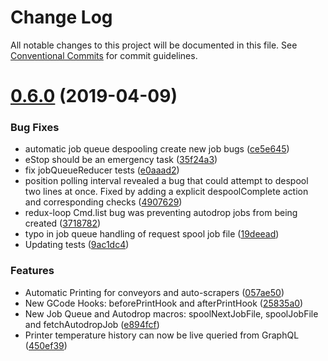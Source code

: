 # Change Log

All notable changes to this project will be documented in this file.
See [Conventional Commits](https://conventionalcommits.org) for commit guidelines.

# [0.6.0](https://github.com/tegh/tegh-host-posix/compare/v0.5.10...v0.6.0) (2019-04-09)


### Bug Fixes

* automatic job queue despooling create new job bugs ([ce5e645](https://github.com/tegh/tegh-host-posix/commit/ce5e645))
* eStop should be an emergency task ([35f24a3](https://github.com/tegh/tegh-host-posix/commit/35f24a3))
* fix jobQueueReducer tests ([e0aaad2](https://github.com/tegh/tegh-host-posix/commit/e0aaad2))
* position polling interval revealed a bug that could attempt to despool two lines at once. Fixed by adding a explicit despoolComplete action and corresponding checks ([4907629](https://github.com/tegh/tegh-host-posix/commit/4907629))
* redux-loop Cmd.list bug was preventing autodrop jobs from being created ([3718782](https://github.com/tegh/tegh-host-posix/commit/3718782))
* typo in job queue handling of request spool job file ([19deead](https://github.com/tegh/tegh-host-posix/commit/19deead))
* Updating tests ([9ac1dc4](https://github.com/tegh/tegh-host-posix/commit/9ac1dc4))


### Features

* Automatic Printing for conveyors and auto-scrapers ([057ae50](https://github.com/tegh/tegh-host-posix/commit/057ae50))
* New GCode Hooks: beforePrintHook and afterPrintHook ([25835a0](https://github.com/tegh/tegh-host-posix/commit/25835a0))
* New Job Queue and Autodrop macros: spoolNextJobFile, spoolJobFile and fetchAutodropJob ([e894fcf](https://github.com/tegh/tegh-host-posix/commit/e894fcf))
* Printer temperature history can now be live queried from GraphQL ([450ef39](https://github.com/tegh/tegh-host-posix/commit/450ef39))
